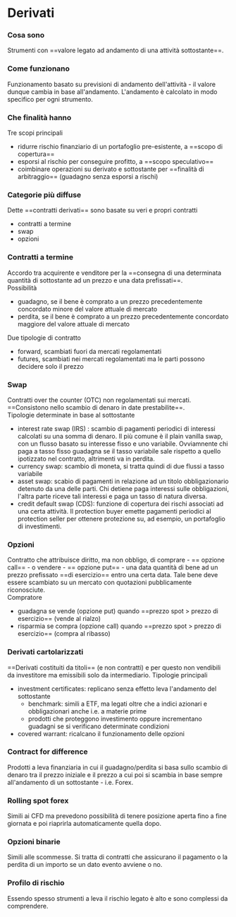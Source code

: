 # Derivati

### Cosa sono

Strumenti con ==valore legato ad andamento di una attività sottostante==.

### Come funzionano

Funzionamento basato su previsioni di andamento dell'attività - il valore dunque cambia in base all'andamento. L'andamento è calcolato in modo specifico per ogni strumento.

### Che finalità hanno

Tre scopi principali
- ridurre rischio finanziario di un portafoglio pre-esistente, a ==scopo di copertura==
- esporsi al rischio per conseguire profitto, a ==scopo speculativo==
- coimbinare operazioni su derivato e sottostante per ==finalità di arbitraggio== (guadagno senza esporsi a rischi)

### Categorie più diffuse

Dette ==contratti derivati== sono basate su veri e propri contratti
- contratti a termine
- swap
- opzioni

### Contratti a termine

Accordo tra acquirente e venditore per la ==consegna di una determinata quantità di sottostante ad un prezzo
e una data prefissati==.\
Possibilità
- guadagno, se il bene è comprato a un prezzo precedentemente concordato minore del valore attuale di mercato
- perdita, se il bene è comprato a un prezzo precedentemente concordato maggiore del valore attuale di mercato
  
Due tipologie di contratto
- forward, scambiati fuori da mercati regolamentati
- futures, scambiati nei mercati regolamentati ma le parti possono decidere solo il prezzo

### Swap

Contratti over the counter (OTC) non regolamentati sui mercati. ==Consistono nello scambio di denaro in date prestabilite==. \
Tipologie determinate in base al sottostante
- interest rate swap (IRS) : scambio di pagamenti periodici di interessi calcolati su una somma di denaro. Il più comune è il plain vanilla swap, con un flusso basato su interesse fisso e uno variabile. Ovviamnente chi paga a tasso fisso guadagna se il tasso variabile sale rispetto a quello ipotizzato nel contratto, altrimenti va in perdita.
- currency swap: scambio di moneta, si tratta quindi di due flussi a tasso variabile
- asset swap: scabio di pagamenti in relazione ad un titolo obbligazionario detenuto da una delle parti. Chi detiene paga interessi sulle obbligazioni, l'altra parte riceve tali interessi e paga un tasso di natura diversa.
- credit default swap (CDS): funzione di copertura dei rischi associati ad una certa attività. Il protection buyer emette pagamenti periodici al protection seller per ottenere protezione su, ad esempio, un portafoglio di investimenti.

### Opzioni

Contratto che attribuisce diritto, ma non obbligo, di comprare - == opzione call== - o vendere - == opzione put== - una data quantità di bene ad un prezzo prefissato ==di esercizio== entro una certa data. Tale bene deve essere scambiato su un mercato con quotazioni pubblicamente riconosciute.\
Compratore 
- guadagna se vende (opzione put) quando ==prezzo spot > prezzo di esercizio== (vende al rialzo)
- risparmia se compra (opzione call) quando ==prezzo spot > prezzo di esercizio== (compra al ribasso)

### Derivati cartolarizzati

==Derivati costituiti da titoli== (e non contratti) e per questo non vendibili da investitore ma emissibili solo da intermediario.
Tipologie principali
- investment certificates: replicano senza effetto leva l'andamento del sottostante
  - benchmark: simili a ETF, ma legati oltre che a indici azionari e obbligazionari anche i.e. a materie prime
  - prodotti che proteggono investimento oppure incrementano guadagni se si verificano determinate condizioni
- covered warrant: ricalcano il funzionamento delle opzioni

### Contract for difference

Prodotti a leva finanziaria in cui il guadagno/perdita si basa sullo scambio di denaro tra il prezzo iniziale e il prezzo a cui poi si scambia in base sempre all'andamento di un sottostante - i.e. Forex.

### Rolling spot forex

Simili ai CFD ma prevedono possibilità di tenere posizione aperta fino a fine giornata e poi riaprirla automaticamente quella dopo.

### Opzioni binarie

Simili alle scommesse. Si tratta di contratti che assicurano il pagamento o la perdita di un importo se un dato evento avviene o no.

### Profilo di rischio

Essendo spesso strumenti a leva il rischio legato è alto e sono complessi da comprendere.